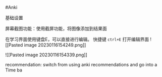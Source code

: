 #Anki 

基础设置

屏幕截图功能：使用截屏功能，将图像添加到结果面

在学习界面使用键盘E，可以直接进行编辑。
快捷键
`ctrl+E`  打开编辑界面
![[Pasted image 20230116154249.png]]

![[Pasted image 20230116154339.png]]


recommendation:
switch from using anki recommendations and go into a Time ba